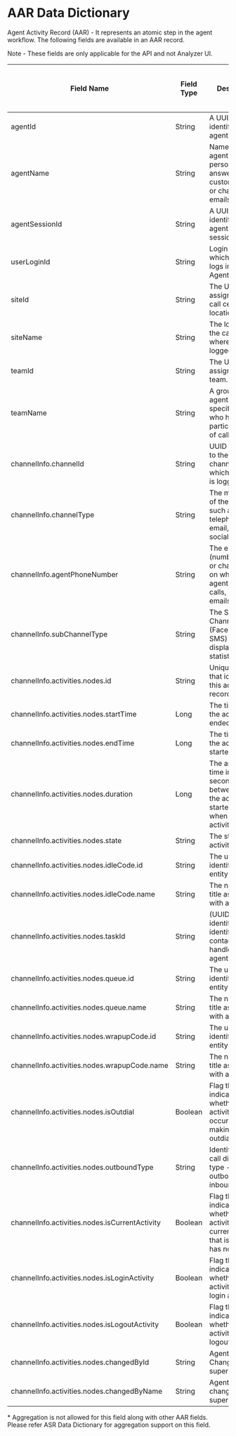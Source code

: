 # AAR Data Dictionary

Agent Activity Record (AAR) - It represents an atomic step in the agent workflow. The following fields are available in an AAR record.

Note - These fields are only applicable for the API and not Analyzer UI.

| Field Name                                     | Field Type | Description                                                                                        | Is Aggregation allowed ? | Is GroupBy allowed ? | Is Filter allowed ?/Filter argument to use. | Is Sortable ? |
|------------------------------------------------|------------|----------------------------------------------------------------------------------------------------|--------------------------|----------------------|---------------------------------------------|---------------|
| agentId                                        | String     | A UUID that identifies an agent.                                                                   | No*                      | Yes                  | Yes/filter                                  | No            |
| agentName                                      | String     | Name of an agent, that is, a person who answers customer calls or chats or emails.                 | No*                      | Yes                  | Yes/filter                                  | No            |             
| agentSessionId                                 | String     | A UUID that identifies an agent login session.                                                     | No*                      | Yes                  | Yes/filter                                  | No            |
| userLoginId                                    | String     | Login name with which an agent logs into the Agent Desktop.                                        | No*                      | Yes                  | Yes/filter                                  | No            |
| siteId                                         | String     | The UUID assigned to a call center location.                                                       | No*                      | Yes                  | Yes/filter                                  | No            |
| siteName                                       | String     | The location of the call center where agent logged-in                                              | No*                      | Yes                  | Yes/filter                                  | No            |
| teamId                                         | String     | The UUID assigned to a team.                                                                       | No*                      | Yes                  | Yes/filter                                  | No            |
| teamName                                       | String     | A group of agents at a specific site who handle a particular type of call.                         | No*                      | Yes                  | Yes/filter                                  | No            |
| channelInfo.channelId                          | String     | UUID assigned to the media channel to which the agent is logged in.                                | No*                      | Yes                  | Yes/filter                                  | No            |
| channelInfo.channelType                        | String     | The media type of the contact, such as telephony, email, chat or social                            | No*                      | Yes                  | Yes/filter                                  | No            |
| channelInfo.agentPhoneNumber                   | String     | The endpoint (number, email, or chat handle) on which an agent receives calls, chats, or emails.   | No*                      | Yes                  | Yes/filter                                  | No            |
| channelInfo.subChannelType                     | String     | The Social Channels (Facebook and SMS) are displayed with statistics.                              | No*                      | Yes                  | Yes/filter                                  | No            |
| channelInfo.activities.nodes.id                | String     | Unique string that identifies this activity record.                                                | Yes                      | Yes                  | Yes/extFilter                               | No            |
| channelInfo.activities.nodes.startTime         | Long       | The time when the activity ended(epoch)                                                            | Yes                      | Yes                  | No                                          | No            |
| channelInfo.activities.nodes.endTime           | Long       | The time when the activity started(epoch)                                                          | Yes                      | Yes                  | No                                          | No            |
| channelInfo.activities.nodes.duration          | Long       | The amount of time in milli-seconds between when the activity started and when the activity ended. | Yes                      | Yes                  | Yes/extFilter                               | No            |
| channelInfo.activities.nodes.state             | String     | The state of an activity.                                                                          | Yes                      | Yes                  | Yes/extFilter                               | No            |
| channelInfo.activities.nodes.idleCode.id       | String     | The unique identifier for an entity                                                                | Yes                      | Yes                  | Yes/extFilter                               | No            |
| channelInfo.activities.nodes.idleCode.name     | String     | The name or title associated with an entity.                                                       | Yes                      | Yes                  | Yes/extFilter                               | No            |
| channelInfo.activities.nodes.taskId            | String     | (UUID) Unique identifier that identifies the contact session handled by agent.                     | Yes                      | Yes                  | Yes/extFilter                               | No            |
| channelInfo.activities.nodes.queue.id          | String     | The unique identifier for an entity                                                                | Yes                      | Yes                  | Yes/extFilter                               | No            |
| channelInfo.activities.nodes.queue.name        | String     | The name or title associated with an entity.                                                       | Yes                      | Yes                  | Yes/extFilter                               | No            |
| channelInfo.activities.nodes.wrapupCode.id     | String     | The unique identifier for an entity                                                                | Yes                      | Yes                  | Yes/extFilter                               | No            |
| channelInfo.activities.nodes.wrapupCode.name   | String     | The name or title associated with an entity.                                                       | Yes                      | Yes                  | Yes/extFilter                               | No            |
| channelInfo.activities.nodes.isOutdial         | Boolean    | Flag that indicates whether this activity occurred while making an outdial call.                   | Yes                      | Yes                  | Yes/extFilter                               | No            |
| channelInfo.activities.nodes.outboundType      | String     | Identifies the call direction type - outbound or inbound.                                          | Yes                      | Yes                  | Yes/extFilter                               | No            |
| channelInfo.activities.nodes.isCurrentActivity | Boolean    | Flag that indicates whether the activity is a current activity, that is, activity has not ended.   | Yes                      | Yes                  | Yes/extFilter                               | No            |
| channelInfo.activities.nodes.isLoginActivity   | Boolean    | Flag that indicates whether this activity was the login activity.                                  | Yes                      | Yes                  | Yes/extFilter                               | No            |
| channelInfo.activities.nodes.isLogoutActivity  | Boolean    | Flag that indicates whether this activity was the logout activity.                                 | Yes                      | Yes                  | Yes/extFilter                               | No            |
| channelInfo.activities.nodes.changedById       | String     | Agent State Changed by supervisorId                                                                | Yes                      | Yes                  | Yes/extFilter                               | No            |
| channelInfo.activities.nodes.changedByName     | String     | Agent State changed by supervisorName                                                              | Yes                      | Yes                  | Yes/extFilter                               | No            |
 
\* Aggregation is not allowed for this field along with other AAR fields. Please refer ASR Data Dictionary for aggregation support on this field.
